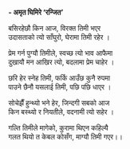 **- अमृत घिमिरे ‘रन्जित’**


बसिरहेछौ किन आज, विरक्त तिमी भएर  
उदासताको त्यो साँघुरो, घेरामा तिमी रहेर ।


प्रेम गर्न पुग्यौ तिमीले, स्वच्छ त्यो भाव आफैमा  
दुखायौ मन आखिर त्यो, बदलामा प्रेम चाहेर ।


छरि हेर स्नेह तिमी, फर्कि आउँछ कुनै रुपमा  
पाउने छैनौ यसलाई तिमी, पछि पछि धाएर ।


सोचेझैँ हुन्थ्यो भने हेर, जिन्दगी सबको आज  
किन बस्थ्यो र नियतीले, वदनामी त्यो सहेर ।


गल्ति तिमीले मागेको, कुरामा थिएन कहिल्यै  
गलत थियो त केबल कोसँग, माग्यौ तिमी गएर।।


 


 

